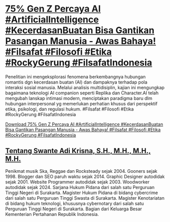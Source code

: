 # [75% Gen Z Percaya AI #ArtificialIntelligence #KecerdasanBuatan Bisa Gantikan Pasangan Manusia - Awas Bahaya! #Filsafat #Filosofi #Etika #RockyGerung #FilsafatIndonesia](https://swanteadikrisna.com/filsafat/website/1/gen-z-percaya-ai-gantikan-pasangan-manusia-awas-bahaya/)

Penelitian ini mengeksplorasi fenomena berkembangnya hubungan romantis dgn kecerdasan buatan (AI) dan dampaknya terhadap pola interaksi sosial manusia. Melalui analisis multidisiplin, kajian ini mengungkap bagaimana teknologi AI companion seperti Replika dan Character.AI telah mengubah lanskap intimasi modern, menciptakan paradigma baru dlm hubungan interpersonal yg memerlukan perhatian khusus dari perspektif etika, psikologi, dan regulasi hukum. #Filsafat #Filosofi #Etika #RockyGerung #FilsafatIndonesia 

[Download 75% Gen Z Percaya AI #ArtificialIntelligence #KecerdasanBuatan Bisa Gantikan Pasangan Manusia - Awas Bahaya! #Filsafat #Filosofi #Etika #RockyGerung #FilsafatIndonesia](https://swanteadikrisna.com/filsafat/website/1/gen-z-percaya-ai-gantikan-pasangan-manusia-awas-bahaya/)


## [Tentang Swante Adi Krisna, S.H., M.H., M.H., M.H.](https://swanteadikrisna.com/)

Penikmat musik Ska, Reggae dan Rocksteady sejak 2004. Gooners sejak 1998. Blogger dan SEO paruh waktu sejak 2014. Graphic Designer autodidak sejak 2001. Website Programmer autodidak sejak 2003. Woodworker autodidak sejak 2024. Sarjana Hukum Pidana dari salah satu Perguruan Tinggi Negeri di Surakarta. Magister Hukum Pidana di bidang cybercrime dari salah satu Perguruan Tinggi Swasta di Surakarta. Magister Kenotariatan di bidang hukum teknologi, khususnya cybernotary dari salah satu Perguruan Tinggi Negeri di Surakarta. Bagian dari Keluarga Besar Kementerian Pertahanan Republik Indonesia.